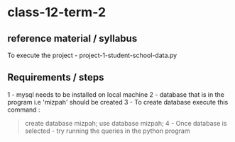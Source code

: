 # class-12-term-2
reference material / syllabus
------------------------------

To execute the project - project-1-student-school-data.py

Requirements  / steps
---------------------
1 - mysql needs to be installed on local machine
2 - database that is in the program i.e 'mizpah' should be created
3 - To create database execute this command : 
> create database mizpah;
> use database mizpah;
4 - Once database is selected - try running the queries in the python program

